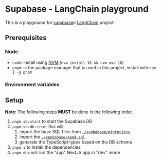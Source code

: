 # Supabase - LangChain playground

This is a playground for [supabase](https://supabase.com)d [LangChain](https://js.langchain.com/docs/get_started/introduction) project.

## Prerequisites

### Node

- `node`: install using [NVM](https://github.com/nvm-sh/nvm/blob/master/README.md#installing-and-updating)
  (`nvm install 18 && nvm use 18`)
- `pnpm`: is the package manager that is used in this project, install with `npm i -g pnpm`

### Environment variables

## Setup

**Note:** The following steps **MUST** be done in the following order.

1. `pnpm sb:start` to start the Supabase DB
2. `pnpm sb:db:reset` this will:
   1. import the base SQL files from [`./supbabase/migrations`](./supbabase/migrations)
   2. import the [`./supbabase/seed.sql`](./supbabase/seed.sql)
   3. generate the TypeScript types based on the DB schema
3. `pnpm i` to install the dependencies
4. `pnpm dev` will run the "app" NextJS app in "dev" mode
